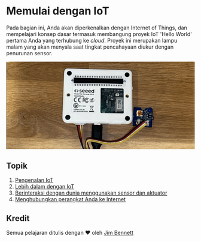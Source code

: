 # Memulai dengan IoT

Pada bagian ini, Anda akan diperkenalkan dengan Internet of Things, dan mempelajari konsep dasar termasuk membangung proyek IoT 'Hello World' pertama Anda yang terhubung ke *cloud*. Proyek ini merupakan lampu malam yang akan menyala saat tingkat pencahayaan diukur dengan penurunan sensor.

![Lampu LED terhubung ke WIO menyala dan mati saat tingkat pencahayaan berubah](../../images/wio-running-assignment-1-1.gif)

## Topik

1. [Pengenalan IoT](lessons/1-introduction-to-iot/README.md)
2. [Lebih dalam dengan IoT](lessons/2-deeper-dive/README.md)
3. [Berinteraksi dengan dunia menggunakan sensor dan aktuator](lessons/3-sensors-and-actuators/README.md)
4. [Menghubungkan perangkat Anda ke Internet](lessons/4-connect-internet/README.md)

## Kredit

Semua pelajaran ditulis dengan ♥️ oleh [Jim Bennett](https://GitHub.com/JimBobBennett)
